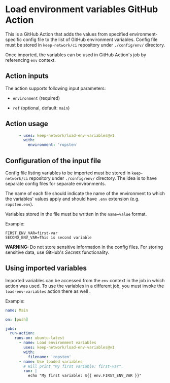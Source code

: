 # Load environment variables GitHub Action

This is a GitHub Action that adds the values from specified environment-specific
config file to the list of GitHub environment variables. Config file must be
stored in `keep-network/ci` repository under `./config/env/` directory.

Once imported, the variables can be used in GitHub Action's job by referencing
`env` context.

## Action inputs

The action supports following input parameters:

- `environment` (required)

- `ref` (optional, default: `main`)

## Action usage

```yaml
      - uses: keep-network/load-env-variables@v1
        with:
          environment: 'ropsten'
```

## Configuration of the input file

Config file listing variables to be imported must be stored in `keep-network/ci`
repository under `./config/env/` directory. The idea is to have
separate config files for separate environments.

The name of each file should indicate the name of the environment to which
the variables' values apply and should have `.env` extension (e.g. `ropsten.env`). 

Variables stored in the file must be written in the `name=value` format.

Example:
```
FIRST_ENV_VAR=first-var
SECOND_ENV_VAR=This is second variable
```

**WARNING:** Do not store sensitive information in the config files. For storing 
sensitive data, use GitHub's _Secrets_ functionality.

## Using imported variables

Imported variables can be accessed from the `env` context in the job in which
action was used. To use the variables in a different job, you must invoke the
`load-env-variables` action there as well .

Example:
```yaml
name: Main

on: [push]

jobs:
  run-action:
    runs-on: ubuntu-latest
      - name: Load environment variables
        uses: keep-network/load-env-variables@v1
        with:
          filename: 'ropsten'
      - name: Use loaded variables
        # Will print "My first variable: first-var".
        run: |
          echo "My first variable: ${{ env.FIRST_ENV_VAR }}"
```